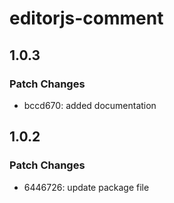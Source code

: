 # editorjs-comment

## 1.0.3

### Patch Changes

- bccd670: added documentation

## 1.0.2

### Patch Changes

- 6446726: update package file
